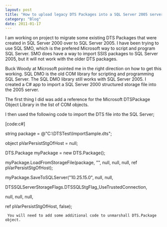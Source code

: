 ```yaml
---
layout: post
title: "How to upload legacy DTS Packages into a SQL Server 2005 server"
category: "Blog"
date: 2011-01-17
---
```



I am working on project to migrate some existing DTS Packages that were created in SQL Server 2000 over to SQL Server 2005\. I have been trying to use SQL SMO, which is the prefered Microsoft way to script and program SQL Server. SMO does have a way to import SSIS packages to SQL Server 2005, but it will not work with the older DTS packages.

Buck Woody at Microsoft pointed me in the right direction on how to get this working. SQL DMO is the old COM library for scripting and programming SQL Server. The SQL DMO library still works with SQL Server 2005\. I created a C# app to import a SQL Server 2000 structured storage file into the 2005 server. 

The first thing I did was add a reference for the Microsoft DTSPackage Object Library in the list of COM objects.

I then used the following code to import the DTS file into the SQL Server;

[code:c#]

string package = @"C:\DTSTest\ImportSample.dts";

object pVarPersistStgOfHost = null;

DTS.Package myPackage = new DTS.Package();

myPackage.LoadFromStorageFile(package, "", null, null, null, ref pVarPersistStgOfHost);

myPackage.SaveToSQLServer("10.25.15.0", null, null, 

DTSSQLServerStorageFlags.DTSSQLStgFlag_UseTrustedConnection, 

null, null, null,

ref pVarPersistStgOfHost, false);

`
You will need to add some additional code to unmarshall DTS.Package object.`